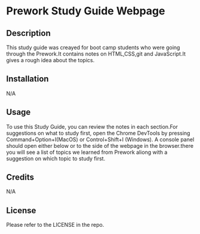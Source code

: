 #  Prework Study Guide Webpage

## Description

This study guide was creayed for boot camp students who were going through the Prework.It contains notes on HTML,CSS,git and JavaScript.It gives a rough idea about the topics.


## Installation

N/A

## Usage

To use this Study Guide, you can review the notes in each section.For suggestions on what to study first, open the Chrome DevTools by pressing Command+Option+I(MacOS) or Control+Shift+I (Windows). A console panel should open either below or to the side of the webpage in the browser.there you will see a list of topics we learned from Prework aliong with a suggestion on which topic to study first.



## Credits
N/A

## License
Please refer to the LICENSE in the repo.

